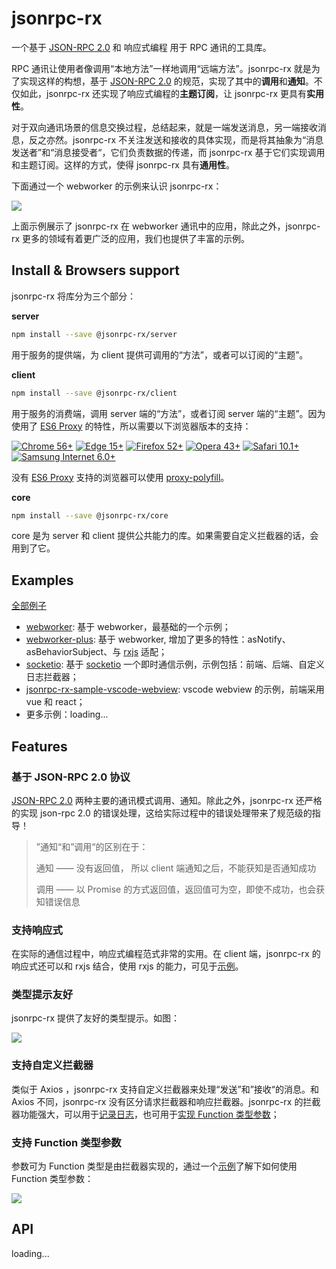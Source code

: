 # jsonrpc-rx

一个基于 [JSON-RPC 2.0](https://www.jsonrpc.org/specification)  和 响应式编程 用于 RPC 通讯的工具库。

RPC 通讯让使用者像调用“本地方法”一样地调用“远端方法”。jsonrpc-rx 就是为了实现这样的构想，基于 [JSON-RPC 2.0](https://www.jsonrpc.org/specification) 的规范，实现了其中的**调用**和**通知**。不仅如此，jsonrpc-rx 还实现了响应式编程的**主题订阅**，让 jsonrpc-rx 更具有**实用性**。

对于双向通讯场景的信息交换过程，总结起来，就是一端发送消息，另一端接收消息，反之亦然。jsonrpc-rx 不关注发送和接收的具体实现，而是将其抽象为“消息发送者”和“消息接受者“，它们负责数据的传递，而 jsonrpc-rx 基于它们实现调用和主题订阅。这样的方式，使得 jsonrpc-rx 具有**通用性**。

下面通过一个 webworker 的示例来认识 jsonrpc-rx：

![](https://raw.githubusercontent.com/jsonrpc-rx/jsonrpc-rx-js/main/documents/images/jsonrpc-rx-code-sample.png)

上面示例展示了  jsonrpc-rx 在 webworker 通讯中的应用，除此之外，jsonrpc-rx 更多的领域有着更广泛的应用，我们也提供了丰富的示例。



## Install & Browsers support

jsonrpc-rx 将库分为三个部分：

**server**

```bash
npm install --save @jsonrpc-rx/server
```

用于服务的提供端，为 client 提供可调用的“方法”，或者可以订阅的“主题”。

**client**

```bash
npm install --save @jsonrpc-rx/client
```

用于服务的消费端，调用 server 端的“方法”，或者订阅 server 端的“主题”。因为使用了 [ES6 Proxy](https://developer.mozilla.org/en-US/docs/Web/JavaScript/Reference/Global_Objects/Proxy) 的特性，所以需要以下浏览器版本的支持：

[![Chrome 56+](https://camo.githubusercontent.com/79486b66995b2e339f1f2fbd2f95cd4c14e4f3730c1db33ade6550be4bd494b6/68747470733a2f2f696d672e736869656c64732e696f2f62616467652f4368726f6d652d35362b2d677265656e2e7376673f7374796c653d666c61742d737175617265)](https://camo.githubusercontent.com/79486b66995b2e339f1f2fbd2f95cd4c14e4f3730c1db33ade6550be4bd494b6/68747470733a2f2f696d672e736869656c64732e696f2f62616467652f4368726f6d652d35362b2d677265656e2e7376673f7374796c653d666c61742d737175617265) [![Edge 15+](https://camo.githubusercontent.com/5fa1f3ba588365af746115f27b94e5952413ee8e6b6cc22a5dfa7430fe6ea5e7/68747470733a2f2f696d672e736869656c64732e696f2f62616467652f456467652d31352b2d677265656e2e7376673f7374796c653d666c61742d737175617265)](https://camo.githubusercontent.com/5fa1f3ba588365af746115f27b94e5952413ee8e6b6cc22a5dfa7430fe6ea5e7/68747470733a2f2f696d672e736869656c64732e696f2f62616467652f456467652d31352b2d677265656e2e7376673f7374796c653d666c61742d737175617265) [![Firefox 52+](https://camo.githubusercontent.com/c735cdc83621bbd638b0f1a9e6c783783429a4c069ae3c3b6037b7d1af109e8a/68747470733a2f2f696d672e736869656c64732e696f2f62616467652f46697265666f782d35322b2d677265656e2e7376673f7374796c653d666c61742d737175617265)](https://camo.githubusercontent.com/c735cdc83621bbd638b0f1a9e6c783783429a4c069ae3c3b6037b7d1af109e8a/68747470733a2f2f696d672e736869656c64732e696f2f62616467652f46697265666f782d35322b2d677265656e2e7376673f7374796c653d666c61742d737175617265) [![Opera 43+](https://camo.githubusercontent.com/2b050d6bd5aeb40e909063689d3c3894650a963f8bb8df80885bbf4ed1ca6d18/68747470733a2f2f696d672e736869656c64732e696f2f62616467652f4f706572612d34332b2d677265656e2e7376673f7374796c653d666c61742d737175617265)](https://camo.githubusercontent.com/2b050d6bd5aeb40e909063689d3c3894650a963f8bb8df80885bbf4ed1ca6d18/68747470733a2f2f696d672e736869656c64732e696f2f62616467652f4f706572612d34332b2d677265656e2e7376673f7374796c653d666c61742d737175617265) [![Safari 10.1+](https://camo.githubusercontent.com/7814bdbfec6f5aa3b37336a33bed19e3d76f2864def37fed269eaeae07726f5e/68747470733a2f2f696d672e736869656c64732e696f2f62616467652f5361666172692d31302e312b2d677265656e2e7376673f7374796c653d666c61742d737175617265)](https://camo.githubusercontent.com/7814bdbfec6f5aa3b37336a33bed19e3d76f2864def37fed269eaeae07726f5e/68747470733a2f2f696d672e736869656c64732e696f2f62616467652f5361666172692d31302e312b2d677265656e2e7376673f7374796c653d666c61742d737175617265) [![Samsung Internet 6.0+](https://camo.githubusercontent.com/903778ad443686c004e3bd5989a4ac7dfdb2686cba508b738ab60c1d0bd8a010/68747470733a2f2f696d672e736869656c64732e696f2f62616467652f53616d73756e675f496e7465726e65742d362e302b2d677265656e2e7376673f7374796c653d666c61742d737175617265)](https://camo.githubusercontent.com/903778ad443686c004e3bd5989a4ac7dfdb2686cba508b738ab60c1d0bd8a010/68747470733a2f2f696d672e736869656c64732e696f2f62616467652f53616d73756e675f496e7465726e65742d362e302b2d677265656e2e7376673f7374796c653d666c61742d737175617265)

没有 [ES6 Proxy](https://developer.mozilla.org/en-US/docs/Web/JavaScript/Reference/Global_Objects/Proxy) 支持的浏览器可以使用 [proxy-polyfill](https://github.com/GoogleChrome/proxy-polyfill)。

**core**

```bash
npm install --save @jsonrpc-rx/core
```

core 是为 server 和 client 提供公共能力的库。如果需要自定义拦截器的话，会用到了它。



## Examples

[全部例子](https://github.com/jsonrpc-rx/jsonrpc-rx-samples)

- [webworker](https://github.com/jsonrpc-rx/jsonrpc-rx-samples/tree/main/packages/webworker): 基于 webworker，最基础的一个示例；
- [webworker-plus](https://github.com/jsonrpc-rx/jsonrpc-rx-samples/tree/main/packages/webworker-plus): 基于 webworker, 增加了更多的特性：asNotify、asBehaviorSubject、与 [rxjs](https://rxjs.dev/) 适配；
- [socketio](https://github.com/jsonrpc-rx/jsonrpc-rx-samples/tree/main/packages/socketio): 基于 [socketio](https://socketio.bootcss.com/docs/) 一个即时通信示例，示例包括：前端、后端、自定义日志拦截器；
- [jsonrpc-rx-sample-vscode-webview](https://github.com/jsonrpc-rx/): vscode webview 的示例，前端采用 vue 和 react；
- 更多示例：loading...



## Features

### 基于 JSON-RPC 2.0 协议

[JSON-RPC 2.0](https://www.jsonrpc.org/specification)  两种主要的通讯模式调用、通知。除此之外，jsonrpc-rx 还严格的实现 json-rpc 2.0 的错误处理，这给实际过程中的错误处理带来了规范级的指导！

>”通知“和”调用“的区别在于： 
>
>通知 ——  没有返回值， 所以 client 端通知之后，不能获知是否通知成功
>
>调用 —— 以 Promise 的方式返回值，返回值可为空，即使不成功，也会获知错误信息



### 支持响应式

在实际的通信过程中，响应式编程范式非常的实用。在 client 端，jsonrpc-rx 的响应式还可以和 rxjs 结合，使用 rxjs 的能力，可见于[示例](https://github.com/jsonrpc-rx/jsonrpc-rx-samples/tree/main/packages/webworker-plus)。



### 类型提示友好

jsonrpc-rx 提供了友好的类型提示。如图：

![](https://raw.githubusercontent.com/jsonrpc-rx/jsonrpc-rx-js/main/documents/images/jsonrpc-rx-type-tip.png)



### 支持自定义拦截器

类似于 Axios ，jsonrpc-rx 支持自定义拦截器来处理“发送”和”接收“的消息。和 Axios 不同，jsonrpc-rx 没有区分请求拦截器和响应拦截器。jsonrpc-rx 的拦截器功能强大，可以用于[记录日志](https://github.com/jsonrpc-rx/jsonrpc-rx-samples/blob/main/packages/socketio/server/src/jsonrpc-rx/log-interceptor.ts)，也可用于[实现 Function 类型参数](https://github.com/jsonrpc-rx/jsonrpc-rx-js/blob/main/packages/core/src/async-func-params-interceptor/index.ts)；



### 支持 Function 类型参数

参数可为 Function 类型是由拦截器实现的，通过一个[示例](https://github.com/jsonrpc-rx/jsonrpc-rx-samples/tree/main/packages/webworker-plus)了解下如何使用 Function 类型参数：

![](https://raw.githubusercontent.com/jsonrpc-rx/jsonrpc-rx-js/main/documents/images/jsonrpc-rx-func-params.png)

## API

loading...

